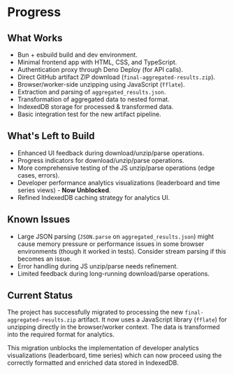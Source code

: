 # Progress

## What Works
- Bun + esbuild build and dev environment.
- Minimal frontend app with HTML, CSS, and TypeScript.
- Authentication proxy through Deno Deploy (for API calls).
- Direct GitHub artifact ZIP download (`final-aggregated-results.zip`).
- Browser/worker-side unzipping using JavaScript (`fflate`).
- Extraction and parsing of `aggregated_results.json`.
- Transformation of aggregated data to nested format.
- IndexedDB storage for processed & transformed data.
- Basic integration test for the new artifact pipeline.

## What's Left to Build
- Enhanced UI feedback during download/unzip/parse operations.
- Progress indicators for download/unzip/parse operations.
- More comprehensive testing of the JS unzip/parse operations (edge cases, errors).
- Developer performance analytics visualizations (leaderboard and time series views) - **Now Unblocked**.
- Refined IndexedDB caching strategy for analytics UI.

## Known Issues
- Large JSON parsing (`JSON.parse` on `aggregated_results.json`) might cause memory pressure or performance issues in some browser environments (though it worked in tests). Consider stream parsing if this becomes an issue.
- Error handling during JS unzip/parse needs refinement.
- Limited feedback during long-running download/parse operations.

## Current Status
The project has successfully migrated to processing the new `final-aggregated-results.zip` artifact. It now uses a JavaScript library (`fflate`) for unzipping directly in the browser/worker context. The data is transformed into the required format for analytics.

This migration unblocks the implementation of developer analytics visualizations (leaderboard, time series) which can now proceed using the correctly formatted and enriched data stored in IndexedDB.
